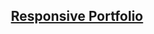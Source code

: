 <div align="center">
<h2><a href="https://effulgent-pasca-d04f69.netlify.app/"> Responsive Portfolio </a></h2>
</div>
